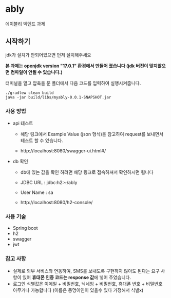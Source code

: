 # ably
에이블리 벡엔드 과제


## 시작하기
jdk가 설치가 안되어있으면 먼저 설치해주세요 

**본 과제는 openjdk version "17.0.1" 환경에서 만들어 졌습니다 (jdk 버전이 맞지않으면 컴파일이 안될 수 있습니다.)**

터미널을 열고 압축을 푼 폴더에서 다음 코드를 입력하여 실행시켜줍니다.
```
./gradlew clean build
java -jar build/libs/myably-0.0.1-SNAPSHOT.jar
```
### 사용 방법
- api 테스트 
  - 해당 링크에서 Example Value (json 형식)을 참고하여 request를 보내면서 테스트 할 수 있습니다. 
  
  - http://localhost:8080/swagger-ui.html#/

- db 확인
    - db에 있는 값을 확인 하려면 해당 링크로 접속하셔서 확인하시면 됩니다 
    - JDBC URL : jdbc:h2:~/ably
    - User Name : sa

    - http://localhost:8080/h2-console/

### 사용 기술
- Spring boot
- h2
- swagger
- jwt

### 참고 사항
- 실제로 외부 서비스와 연동하여, SMS를 보내도록 구현하지 않아도 된다는 요구 사항이 있어 **휴대폰 인증 코드는 response 값**에 넣어 주었습니다.
- 로그인 식별값은 이메일 + 비밀번호, 닉네임 + 비밀번호, 휴대폰 번호 + 비밀번호 아무거나 가능합니다 (이름은 동명이인이 있을수 있다 가정해서 식별x)





